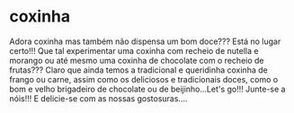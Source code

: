 # coxinha

Adora coxinha mas também não dispensa um bom doce??? Está no lugar certo!!!
Que tal experimentar uma coxinha com recheio de nutella e morango ou até mesmo uma coxinha de chocolate com o recheio de frutas???
Claro que ainda temos a tradicional e queridinha coxinha de frango ou carne, assim como os deliciosos e tradicionais doces,
como o bom e velho brigadeiro de chocolate ou de beijinho...Let's go!!! Junte-se a nóis!!!
E delicie-se com as nossas gostosuras....
